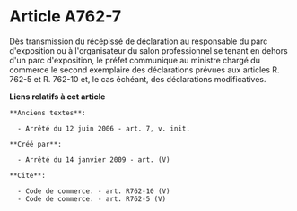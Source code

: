 # Article A762-7

Dès transmission du récépissé de déclaration au responsable du parc d'exposition ou à l'organisateur du salon professionnel
se tenant en dehors d'un parc d'exposition, le préfet communique au ministre chargé du commerce le second exemplaire des
déclarations prévues aux articles R. 762-5 et R. 762-10 et, le cas échéant, des déclarations modificatives.

**Liens relatifs à cet article**

	**Anciens textes**:

	  - Arrêté du 12 juin 2006 - art. 7, v. init.

	**Créé par**:

	  - Arrêté du 14 janvier 2009 - art. (V)

	**Cite**:

	  - Code de commerce. - art. R762-10 (V)
	  - Code de commerce. - art. R762-5 (V)
